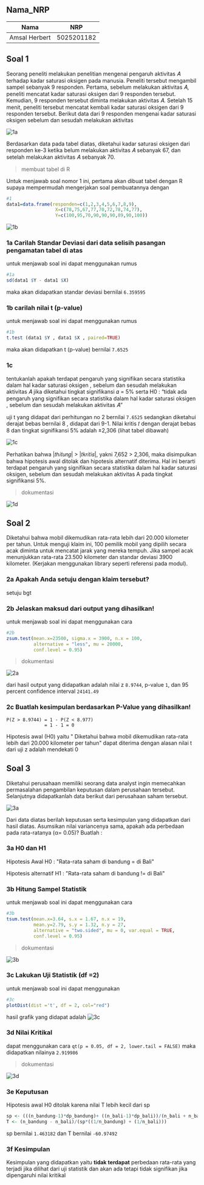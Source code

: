 ## Nama_NRP
| Nama             | NRP        |
|------------------|------------|
| Amsal Herbert    | 5025201182 |

## Soal 1
Seorang peneliti melakukan penelitian mengenai pengaruh aktivitas 𝐴 terhadap
kadar saturasi oksigen pada manusia. Peneliti tersebut mengambil sampel
sebanyak 9 responden. Pertama, sebelum melakukan aktivitas 𝐴, peneliti mencatat
kadar saturasi oksigen dari 9 responden tersebut. Kemudian, 9 responden tersebut
diminta melakukan aktivitas 𝐴. Setelah 15 menit, peneliti tersebut mencatat kembali
kadar saturasi oksigen dari 9 responden tersebut. Berikut data dari 9 responden
mengenai kadar saturasi oksigen sebelum dan sesudah melakukan aktivitas

![1a](https://github.com/bosbonta/P2_Probstat_F_5025201182/blob/main/screenshot/pic.1a.png)

Berdasarkan data pada tabel diatas, diketahui kadar saturasi oksigen dari
responden ke-3 ketika belum melakukan aktivitas 𝐴 sebanyak 67, dan setelah
melakukan aktivitas 𝐴 sebanyak 70.

>membuat tabel di R

Untuk menjawab soal nomor 1 ini, pertama akan dibuat tabel dengan R supaya mempermudah mengerjakan soal
pembuatannya dengan 

``` R
#1
data1=data.frame(responden=c(1,2,3,4,5,6,7,8,9),
                  X=c(78,75,67,77,70,72,78,74,77), 
                  Y=c(100,95,70,90,90,90,89,90,100))

```

![1b](https://github.com/bosbonta/P2_Probstat_F_5025201182/blob/main/screenshot/pic.1b.png)

### 1a Carilah Standar Deviasi dari data selisih pasangan pengamatan tabel di atas

untuk menjawab soal ini dapat menggunakan rumus

``` R
#1a
sd(data1 $Y - data1 $X)
```
maka akan didapatkan standar deviasi bernilai ```6.359595```

### 1b carilah nilai t (p-value)

untuk menjawab soal ini dapat menggunakan rumus

``` R
#1b
t.test (data1 $Y , data1 $X , paired=TRUE)
```
maka akan didapatkan t (p-value) bernilai ```7.6525```

### 1c

tentukanlah apakah terdapat pengaruh yang signifikan secara statistika
dalam hal kadar saturasi oksigen , sebelum dan sesudah melakukan
aktivitas 𝐴 jika diketahui tingkat signifikansi 𝛼 = 5% serta H0 : “tidak ada
pengaruh yang signifikan secara statistika dalam hal kadar saturasi
oksigen , sebelum dan sesudah melakukan aktivitas 𝐴”

uji t yang didapat dari perhitungan no 2 bernilai ```7.6525``` 
sedangkan diketahui derajat bebas bernilai 8 , didapat dari 9-1. Nilai kritis 𝑡 dengan derajat bebas 8 dan tingkat signifikansi 5%
adalah ±2,306 (lihat tabel dibawah)

![1c](https://github.com/bosbonta/P2_Probstat_F_5025201182/blob/main/screenshot/pic.1c.png)

Perhatikan bahwa  |𝑡ℎ𝑖𝑡𝑢𝑛𝑔| > |𝑡𝑘𝑟𝑖𝑡𝑖𝑠|, yakni 7,652 > 2,306, maka disimpulkan bahwa
hipotesis awal ditolak dan hipotesis alternatif diterima. Hal ini berarti terdapat pengaruh yang
signifikan secara statistika dalam hal kadar saturasi oksigen, sebelum dan sesudah melakukan
aktivitas A pada tingkat signifikansi 5%.

>dokumentasi

![1d](https://github.com/bosbonta/P2_Probstat_F_5025201182/blob/main/screenshot/pic1.png)

## Soal 2
Diketahui bahwa mobil dikemudikan rata-rata lebih dari 20.000 kilometer per tahun.
Untuk menguji klaim ini, 100 pemilik mobil yang dipilih secara acak diminta untuk
mencatat jarak yang mereka tempuh. Jika sampel acak menunjukkan rata-rata
23.500 kilometer dan standar deviasi 3900 kilometer. (Kerjakan menggunakan
library seperti referensi pada modul).

### 2a Apakah Anda setuju dengan klaim tersebut?

setuju bgt

### 2b Jelaskan maksud dari output yang dihasilkan!

untuk menjawab soal ini dapat menggunakan cara
``` R
#2b
zsum.test(mean.x=23500, sigma.x = 3900, n.x = 100,  
          alternative = "less", mu = 20000,
          conf.level = 0.95)
```

>dokumentasi

![2a](https://github.com/bosbonta/P2_Probstat_F_5025201182/blob/main/screenshot/pic2.png)

dari hasil output yang didapatkan adalah nilai z ```8.9744```, p-value ```1```, dan 95 percent confidence interval ```24141.49```

### 2c Buatlah kesimpulan berdasarkan P-Value yang dihasilkan!

```
P(Z > 8.9744) = 1 - P(Z < 8.977)
              = 1 - 1 = 0
```

Hipotesis awal (H0) yaitu " Diketahui bahwa mobil dikemudikan rata-rata lebih dari 20.000 kilometer per tahun" dapat diterima dengan alasan nilai t dari uji z adalah mendekati 0

## Soal 3

Diketahui perusahaan memiliki seorang data analyst ingin memecahkan
permasalahan pengambilan keputusan dalam perusahaan tersebut. Selanjutnya
didapatkanlah data berikut dari perusahaan saham tersebut.

![3a](https://github.com/bosbonta/P2_Probstat_F_5025201182/blob/main/screenshot/pic3.png)

Dari data diatas berilah keputusan serta kesimpulan yang didapatkan dari hasil
diatas. Asumsikan nilai variancenya sama, apakah ada perbedaan pada
rata-ratanya (α= 0.05)? Buatlah :

### 3a  H0 dan H1
Hipotesis Awal H0 : "Rata-rata saham di bandung = di Bali"

Hipotesis alternatif H1 : "Rata-rata saham di bandung != di Bali"

### 3b  Hitung Sampel Statistik
untuk menjawab soal ini dapat menggunakan cara
``` R
#3b
tsum.test(mean.x=3.64, s.x = 1.67, n.x = 19, 
          mean.y=2.79, s.y = 1.32, n.y = 27, 
          alternative = "two.sided", mu = 0, var.equal = TRUE,
          conf.level = 0.95)
```

>dokumentasi

![3b](https://github.com/bosbonta/P2_Probstat_F_5025201182/blob/main/screenshot/pic.3a.png)

### 3c  Lakukan Uji Statistik (df =2)
untuk menjawab soal ini dapat menggunakan 
```R
#3c
plotDist(dist ='t', df = 2, col="red")
```
hasil grafik yang didapat adalah
![3c](https://github.com/bosbonta/P2_Probstat_F_5025201182/blob/main/screenshot/pic.3b.png)

### 3d Nilai Kritikal
dapat menggunakan cara 
```qt(p = 0.05, df = 2, lower.tail = FALSE)```
maka didapatkan nilainya ```2.919986```

>dokumentasi

![3d](https://github.com/bosbonta/P2_Probstat_F_5025201182/blob/main/screenshot/pic.3c.png)

### 3e Keputusan

Hipotesis awal H0 ditolak karena nilai T lebih kecil dari sp

```R
sp <- (((n_bandung-1)*dp_bandung)+ ((n_bali-1)*dp_bali))/(n_bali + n_bandung - df)
T <- (n_bandung - n_bali)/(sp*((1/n_bandung) + (1/n_bali)))
```
sp bernilai ```1.463182``` dan T  bernilai ```-60.97492```

### 3f Kesimpulan

Kesimpulan yang didapatkan yaitu **tidak terdapat** perbedaan rata-rata yang terjadi jika dilihat dari uji statistik dan akan ada tetapi tidak signifikan jika dipengaruhi nilai kritikal
